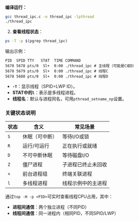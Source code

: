 
**编译运行：**
```bash
gcc thread_ipc.c -o thread_ipc -lpthread
./thread_ipc
```


2. **查看线程状态**：
  ```bash
  ps -T -p $(pgrep thread_ipc)
  ```
  输出示例：
  ```
  PID  SPID TTY   STAT  TIME COMMAND
  5678 5678 pts/0  Sl+  0:00 ./thread_ipc # 主线程（可能是C或D）
  5678 5679 pts/0  Sl+  0:00 ./thread_ipc # 线程C
  5678 5680 pts/0  Sl+  0:00 ./thread_ipc # 线程D
  ```
  - **`-T`**：显示线程（SPID=LWP ID）。
  - **STAT中的`l`**：表示是多线程进程。
  - **线程名**：默认与进程同名，可用`pthread_setname_np`设置。


### **关键状态说明**
| 状态 | 含义           | 常见场景        |
|------|--------------------------|-----------------------|
| `S` | 休眠（可中断）      | 等待I/O或锁      |
| `R` | 运行/可运行       | 正在执行或就绪    |
| `D` | 不可中断休眠       | 等待磁盘I/O      |
| `Z` | 僵尸进程         | 子进程已终止未回收  |
| `+` | 前台进程组        | 终端关联进程     |
| `l` | 多线程进程        | 线程示例中的主进程  |

通过`top -H -p <PID>`可实时查看线程CPU占用，其中：
- **进程间通信**：两个独立进程（不同PID）
- **线程间通信**：同一进程内（相同PID，不同SPID/LWP）